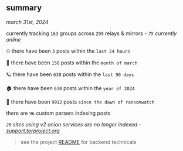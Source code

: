 
## summary
_march 31st, 2024_

currently tracking `163` groups across `299` relays & mirrors - _`75` currently online_

⏲ there have been `3` posts within the `last 24 hours`

🦈 there have been `158` posts within the `month of march`

🪐 there have been `630` posts within the `last 90 days`

🏚 there have been `630` posts within the `year of 2024`

🦕 there have been `9912` posts `since the dawn of ransomwatch`

there are `96` custom parsers indexing posts

_`20` sites using v2 onion services are no longer indexed - [support.torproject.org](https://support.torproject.org/onionservices/v2-deprecation/)_

> see the project [README](https://github.com/joshhighet/ransomwatch#ransomwatch--) for backend technicals
